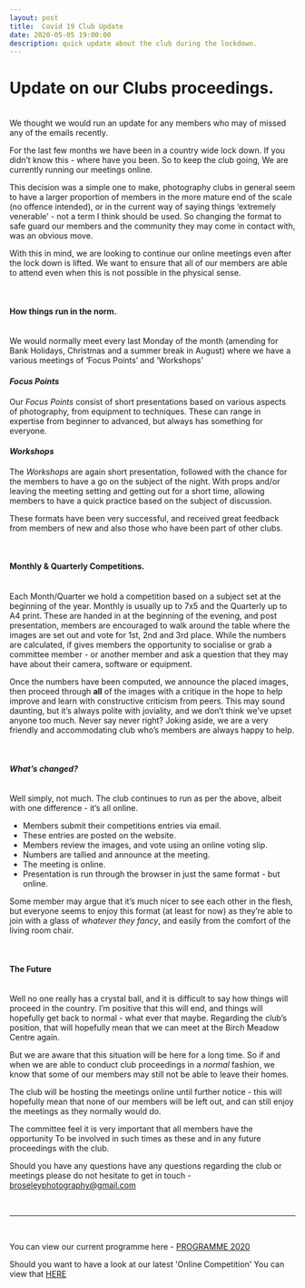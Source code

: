 ```yaml
---
layout: post
title:  Covid 19 Club Update
date: 2020-05-05 19:00:00
description: quick update about the club during the lockdown.
---
```


# **Update on our Clubs proceedings.**
<br>
We thought we would run an update for any members who may of missed any of the emails recently.

For the last few months we have been in a country wide lock down. If you didn’t know this - where have you been. So to keep the club going, We are currently running our meetings online. 

This decision was a simple one to make, photography clubs in general seem to have a larger proportion of members in the more mature end of the scale (no offence intended), or in the current way of saying things ‘extremely venerable’ - not a term I think should be used. So changing the format to safe guard our members and the community they may come in contact with, was an obvious move.

With this in mind, we are looking to continue our online meetings even after the lock down is lifted. We want to ensure that all of our members are able to attend even when this is not possible in the physical sense.

<br>

#### **How things run in the norm.**
<br>
We would normally meet every last Monday of the month (amending for Bank Holidays, Christmas and a summer break in August) where we have a various meetings of ‘Focus Points’ and ‘Workshops’

#### ___Focus Points___
Our *Focus Points* consist of short presentations based on various aspects of photography, from equipment to techniques. These can range in expertise from beginner to advanced, but always has something for everyone.

#### ___Workshops___
The *Workshops* are again short presentation, followed with the chance for the members to have a go on the subject of the night. With props and/or leaving the meeting setting and getting out for a short time, allowing members to have a quick practice based on the subject of discussion.

These formats have been very successful, and received great feedback from members of new and also those who have been part of other clubs.

<br>

#### **Monthly & Quarterly Competitions.**
<br>
Each Month/Quarter we hold a competition based on a subject set at the beginning of the year. Monthly is usually up to 7x5 and the Quarterly up to A4 print. These are handed in at the beginning of the evening, and post presentation, members are encouraged to walk around the table where the images are set out and vote for 1st, 2nd and 3rd place.  While the numbers are calculated, if gives members the opportunity to socialise or grab a committee member - or another member and ask a question that they may have about their camera, software or equipment.

Once the numbers have been computed, we announce the placed images, then proceed through **all** of the images with a critique in the hope to help improve and learn with constructive criticism from peers. This may sound daunting, but it’s always polite with joviality, and we don’t think we’ve upset anyone too much. Never say never right? Joking aside, we are a very friendly and accommodating club who’s members are always happy to help.

<br>

#### ___What’s changed?___
<br>
Well simply, not much. The club continues to run as per the above, albeit with one difference - it’s all online. 

* Members submit their competitions entries via email.
* These entries are posted on the website.
* Members review the images, and vote using an online voting slip.
* Numbers are tallied and announce at the meeting.
* The meeting is online.
* Presentation is run through the browser in just the same format - but online.

Some member may argue that it’s much nicer to see each other in the flesh, but everyone seems to enjoy this format (at least for now) as they’re able to join with a glass of *whatever they fancy*, and easily from the comfort of the living room chair.

<br>

#### **The Future**
<br>
Well no one really has a crystal ball, and it is difficult to say how things will proceed in the country. I’m positive that this will end, and things will hopefully get back to normal - what ever that maybe. Regarding the club’s position, that will hopefully mean that we can meet at the Birch Meadow Centre again.

But we are aware that this situation will be here for a long time. So if and when we are able to conduct club proceedings in a *normal* fashion, we know that some of our members may still not be able to leave their homes.

The club will be hosting the meetings online until further notice - this will hopefully mean that none of our members will be left out, and can still enjoy the meetings as they normally would do.

The committee feel it is very important that all members have the opportunity
To be involved in such times as these and in any future proceedings with the club.

Should you have any questions have any questions regarding the club or meetings please do not hesitate to get in touch - <a target="_blank" href="mailto:broseleyphotography@gmail.com">broseleyphotography@gmail.com</a>



<br>

<hr>

<br>



You can view our current programme here - <a href="{{ site.baseurl }}/programme/2019-11-25-Forward-Programme-2020-2021">PROGRAMME 2020</a>

Should you want to have a look at our latest 'Online Competition' You can view that <a href="{{ site.baseurl }}/onlinecomps/April_Competition/">HERE</a>


